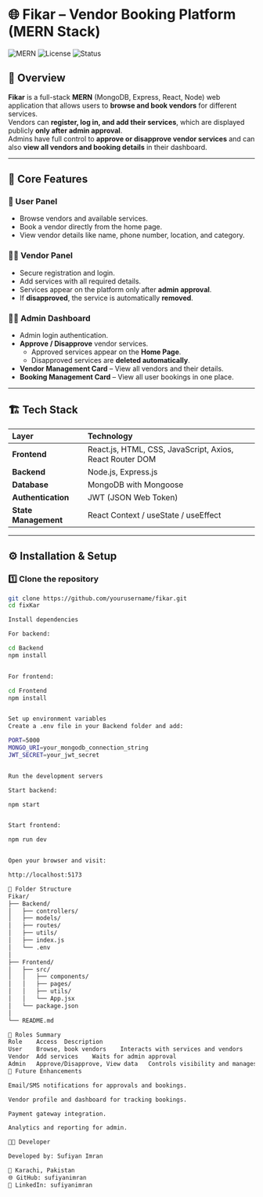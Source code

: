 # 🌐 Fikar – Vendor Booking Platform (MERN Stack)

![MERN](https://img.shields.io/badge/Stack-MERN-green)
![License](https://img.shields.io/badge/License-MIT-blue)
![Status](https://img.shields.io/badge/Status-Active-success)

## 📖 Overview

**Fikar** is a full-stack **MERN** (MongoDB, Express, React, Node) web application that allows users to **browse and book vendors** for different services.  
Vendors can **register, log in, and add their services**, which are displayed publicly **only after admin approval**.  
Admins have full control to **approve or disapprove vendor services** and can also **view all vendors and booking details** in their dashboard.

---

## 🚀 Core Features

### 👤 User Panel
- Browse vendors and available services.
- Book a vendor directly from the home page.
- View vendor details like name, phone number, location, and category.

### 🧑‍🔧 Vendor Panel
- Secure registration and login.
- Add services with all required details.
- Services appear on the platform only after **admin approval**.
- If **disapproved**, the service is automatically **removed**.

### 🧑‍💼 Admin Dashboard
- Admin login authentication.
- **Approve / Disapprove** vendor services.
  - Approved services appear on the **Home Page**.
  - Disapproved services are **deleted automatically**.
- **Vendor Management Card** – View all vendors and their details.
- **Booking Management Card** – View all user bookings in one place.

---

## 🏗️ Tech Stack

| Layer | Technology |
|:------|:------------|
| **Frontend** | React.js, HTML, CSS, JavaScript, Axios, React Router DOM |
| **Backend** | Node.js, Express.js |
| **Database** | MongoDB with Mongoose |
| **Authentication** | JWT (JSON Web Token) |
| **State Management** | React Context / useState / useEffect |

---

## ⚙️ Installation & Setup

### 1️⃣ Clone the repository
```bash
git clone https://github.com/yourusername/fikar.git
cd fixKar

Install dependencies

For backend:

cd Backend
npm install


For frontend:

cd Frontend
npm install


Set up environment variables
Create a .env file in your Backend folder and add:

PORT=5000
MONGO_URI=your_mongodb_connection_string
JWT_SECRET=your_jwt_secret


Run the development servers

Start backend:

npm start


Start frontend:

npm run dev


Open your browser and visit:

http://localhost:5173

🧩 Folder Structure
Fikar/
├── Backend/
│   ├── controllers/
│   ├── models/
│   ├── routes/
│   ├── utils/
│   ├── index.js
│   └── .env
│
├── Frontend/
│   ├── src/
│   │   ├── components/
│   │   ├── pages/
│   │   ├── utils/
│   │   └── App.jsx
│   └── package.json
│
└── README.md

🔐 Roles Summary
Role	Access	Description
User	Browse, book vendors	Interacts with services and vendors
Vendor	Add services	Waits for admin approval
Admin	Approve/Disapprove, View data	Controls visibility and manages vendors/bookings
🧠 Future Enhancements

Email/SMS notifications for approvals and bookings.

Vendor profile and dashboard for tracking bookings.

Payment gateway integration.

Analytics and reporting for admin.

👨‍💻 Developer

Developed by: Sufiyan Imran

📍 Karachi, Pakistan
🌐 GitHub: sufiyanimran
💼 LinkedIn: sufiyanimran
